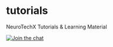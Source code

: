 # tutorials

NeuroTechX Tutorials &amp; Learning Material

[![Join the chat](https://neurotechx.herokuapp.com/badge.svg)](https://neurotechx.herokuapp.com/)
